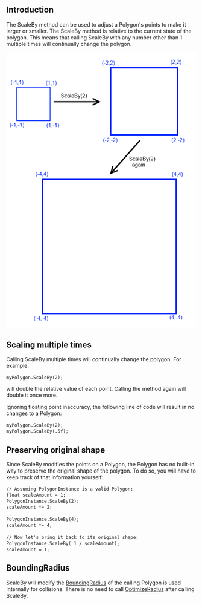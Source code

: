 ## Introduction

The ScaleBy method can be used to adjust a Polygon's points to make it larger or smaller. The ScaleBy method is relative to the current state of the polygon. This means that calling ScaleBy with any number other than 1 multiple times will continually change the polygon.

![ScaleBy.png](/media/migrated_media-ScaleBy.png)

## Scaling multiple times

Calling ScaleBy multiple times will continually change the polygon. For example:

    myPolygon.ScaleBy(2); 

will double the relative value of each point. Calling the method again will double it once more.

Ignoring floating point inaccuracy, the following line of code will result in no changes to a Polygon:

    myPolygon.ScaleBy(2); 
    myPolygon.ScaleBy(.5f); 

## Preserving original shape

Since ScaleBy modifies the points on a Polygon, the Polygon has no built-in way to preserve the original shape of the polygon. To do so, you will have to keep track of that information yourself:

    // Assuming PolygonInstance is a valid Polygon:
    float scaleAmount = 1;
    PolygonInstance.ScaleBy(2);
    scaleAmount *= 2;

    PolygonInstance.ScaleBy(4);
    scaleAmount *= 4;

    // Now let's bring it back to its original shape:
    PolygonInstance.ScaleBy( 1 / scaleAmount);
    scaleAmount = 1;

## BoundingRadius

ScaleBy will modify the [BoundingRadius](/frb/docs/index.php?title=FlatRedBall.Math.Geometry.Polygon.BoundingRadius&action=edit&redlink=1.md "FlatRedBall.Math.Geometry.Polygon.BoundingRadius (page does not exist)") of the calling Polygon is used internally for collisions. There is no need to call [OptimizeRadius](/frb/docs/index.php?title=FlatRedBall.Math.Geometry.Polygon.OptimizeRadius.md "FlatRedBall.Math.Geometry.Polygon.OptimizeRadius") after calling ScaleBy.

